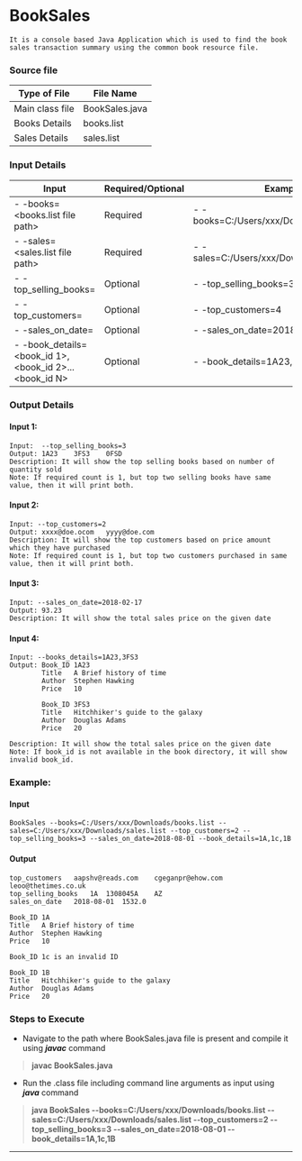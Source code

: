 # BookSales
    It is a console based Java Application which is used to find the book sales transaction summary using the common book resource file.

### Source file 
| Type of File| File Name  |
| ------ | ------ |
| Main class file | BookSales.java  |
| Books Details |  books.list |    
| Sales Details | sales.list |  

###  Input Details
Input| Required/Optional | Example| 
 |------ | ------ | -------|
|- -books=<books.list file path> | Required | - -books=C:/Users/xxx/Downloads.books.list
|- -sales=<sales.list file path> | Required | - -sales=C:/Users/xxx/Downloads.sales.list
|- -top_selling_books=<count>| Optional | - -top_selling_books=3
|- -top_customers=<count>| Optional | - -top_customers=4
|- -sales_on_date=<count>| Optional | - -sales_on_date=2018-04-23
|- -book_details=<book_id 1>,<book_id 2>...<book_id N>| Optional | - -book_details=1A23,3FS3,0FSD

### Output Details
#### Input 1:
    Input:  --top_selling_books=3
    Output: 1A23    3FS3    0FSD
    Description: It will show the top selling books based on number of quantity sold
    Note: If required count is 1, but top two selling books have same value, then it will print both.
#### Input 2:

    Input: --top_customers=2
    Output: xxxx@doe.ocom   yyyy@doe.com
    Description: It will show the top customers based on price amount which they have purchased
    Note: If required count is 1, but top two customers purchased in same value, then it will print both.
#### Input 3:

    Input: --sales_on_date=2018-02-17
    Output: 93.23
    Description: It will show the total sales price on the given date
#### Input 4:

    Input: --books_details=1A23,3FS3
    Output: Book_ID	1A23
            Title	A Brief history of time
            Author	Stephen Hawking
            Price	10
            
            Book_ID	3FS3
            Title	Hitchhiker's guide to the galaxy
            Author	Douglas Adams
            Price	20

    Description: It will show the total sales price on the given date
    Note: If book_id is not available in the book directory, it will show invalid book_id.

### Example:
#### Input
    BookSales --books=C:/Users/xxx/Downloads/books.list --sales=C:/Users/xxx/Downloads/sales.list --top_customers=2 --top_selling_books=3 --sales_on_date=2018-08-01 --book_details=1A,1c,1B

#### Output
    top_customers	aapshv@reads.com	cgeganpr@ehow.com	leoo@thetimes.co.uk	
    top_selling_books	1A	1308045A	AZ	
    sales_on_date	2018-08-01	1532.0

    Book_ID	1A
    Title	A Brief history of time
    Author	Stephen Hawking
    Price	10

    Book_ID 1c is an invalid ID

    Book_ID	1B
    Title	Hitchhiker's guide to the galaxy
    Author	Douglas Adams
    Price	20

### Steps to Execute 
* Navigate to the path where BookSales.java file is present and compile it  using **_javac_** command
> **javac BookSales.java** 
* Run the .class file including command line arguments as input using **_java_** command
> **java BookSales --books=C:/Users/xxx/Downloads/books.list --sales=C:/Users/xxx/Downloads/sales.list --top_customers=2 --top_selling_books=3 --sales_on_date=2018-08-01 --book_details=1A,1c,1B**
---------------------------  
